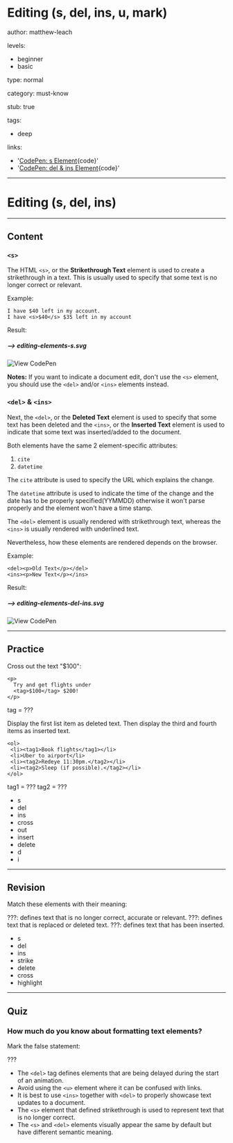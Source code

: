 # Editing (s, del, ins, u, mark)
author: matthew-leach

levels:
  - beginner
  - basic

type: normal

category: must-know

stub: true

tags:
  - deep
  
links:
  - '[CodePen: s Element](https://codepen.io/enkidevs/pen/LBxVxz){code}'
  - '[CodePen: del & ins Element](https://codepen.io/enkidevs/pen/ejgNyd){code}'

---
# Editing (s, del, ins)
---
## Content

### `<s>`

The HTML `<s>`,  or the **Strikethrough Text** element is used to create a strikethrough in a text. This is usually used to specify that some text is no longer correct or relevant.

Example:
```
I have $40 left in my account.
I have <s>$40</s> $35 left in my account
```
Result:

##### --> editing-elements-s.svg

![View CodePen](https://codepen.io/enkidevs/pen/LBxVxz)

**Notes:** If you want to indicate a document edit, don't use the `<s>` element, you should use the `<del>` and/or `<ins>` elements instead.

### `<del>` & `<ins>`

Next, the `<del>`, or the **Deleted Text** element is used to specify that some text has been deleted and the `<ins>`, or the **Inserted Text** element is used to indicate that some text was inserted/added to the document.

Both elements have the same 2 element-specific attributes:
  1. `cite`
  2. `datetime`
  
The `cite` attribute is used to specify the URL which explains the change. 

The `datetime` attribute is used to indicate the time of the change and the date has to be properly specified(YYMMDD) otherwise it won't parse properly and the element won't have a time stamp.

The `<del>` element is usually rendered with strikethrough text, whereas the `<ins>` is usually rendered with underlined text. 

Nevertheless, how these elements are rendered depends on the browser.

Example:
```
<del><p>Old Text</p></del>
<ins><p>New Text</p></ins>
```
Result:

##### --> editing-elements-del-ins.svg

![View CodePen](https://codepen.io/enkidevs/pen/ejgNyd)



---
## Practice

Cross out the text "$100": 

```
<p>
  Try and get flights under
  <tag>$100</tag> $200!
</p>
```

tag = ???

Display the first list item as deleted text.
Then display the third and fourth items as inserted text.

```
<ol>
 <li><tag1>Book flights</tag1></li>
 <li>Uber to airport</li>
 <li><tag2>Redeye 11:30pm.</tag2></li>
 <li><tag2>Sleep (if possible).</tag2></li>
</ol>
```

tag1 = ???
tag2 = ???

* s
* del
* ins
* cross
* out
* insert
* delete
* d
* i

---
## Revision

Match these elements with their meaning: 

???: defines text that is no longer correct, accurate or relevant.
???: defines text that is replaced or deleted text.
???: defines text that has been inserted.

* s
* del
* ins
* strike
* delete
* cross
* highlight

---
## Quiz

### How much do you know about formatting text elements?

Mark the false statement: 

???

* The `<del>` tag defines elements that are being delayed during the start of an animation.
* Avoid using the `<u>` element where it can be confused with links. 
* It is best to use `<ins>` together with `<del>` to properly showcase text updates to a document. 
* The `<s>` element that defined strikethrough is used to represent text that is no longer correct. 
*  The `<s>` and `<del>` elements visually appear the same by default but have different semantic meaning. 


